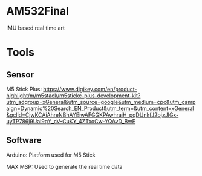 # AM532Final
IMU based real time art


# Tools 
## Sensor 

M5 Stick Plus: https://www.digikey.com/en/product-highlight/m/m5stack/m5stickc-plus-development-kit?utm_adgroup=xGeneral&utm_source=google&utm_medium=cpc&utm_campaign=Dynamic%20Search_EN_Product&utm_term=&utm_content=xGeneral&gclid=CjwKCAiAhreNBhAYEiwAFGGKPAwhraiH_pqDUnkfJ2bjzJIGx-uyTP786j9Uai9qY_cV-CuKY_4ZTxoCw-YQAvD_BwE 


## Software 

Arduino:   Platform used for M5 Stick <br> 

MAX MSP: Used to generate the real time data 
